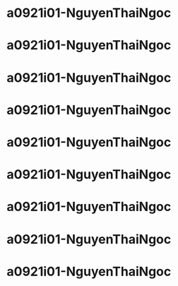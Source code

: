 # a0921i01-NguyenThaiNgoc
# a0921i01-NguyenThaiNgoc
# a0921i01-NguyenThaiNgoc
# a0921i01-NguyenThaiNgoc
# a0921i01-NguyenThaiNgoc
# a0921i01-NguyenThaiNgoc
# a0921i01-NguyenThaiNgoc
# a0921i01-NguyenThaiNgoc
# a0921i01-NguyenThaiNgoc
